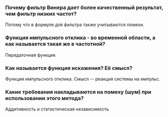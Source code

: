 ### Почему фильтр Винера дает более качественный результат, чем фильтр низких частот?
Потому что в формуле для фильтра также учитываются помехи.

### Функция импульсного отклика - во временной области, а как называется такая же в частотной?
Передаточная функция.

### Как называется функция искажения? Её смысл?
Функция импульсного отклика. Смысл -- реакция системы на импульс.

### Какие требования накладываются на помеху (шум) при использовании этого метода?
Аддитивность и статистическая независимость
